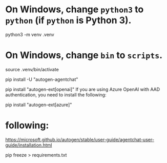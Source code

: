 # On Windows, change `python3` to `python` (if `python` is Python 3).
python3 -m venv .venv
# On Windows, change `bin` to `scripts`.
source .venv/bin/activate

pip install -U "autogen-agentchat"

pip install "autogen-ext[openai]"
If you are using Azure OpenAI with AAD authentication, you need to install the following:

pip install "autogen-ext[azure]"

# following:
https://microsoft.github.io/autogen/stable/user-guide/agentchat-user-guide/installation.html

pip freeze > requirements.txt
